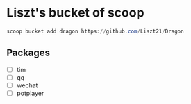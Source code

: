 # Liszt's bucket of scoop

``` powershell
scoop bucket add dragon https://github.com/Liszt21/Dragon
```

## Packages

- [ ] tim
- [ ] qq
- [ ] wechat
- [ ] potplayer
